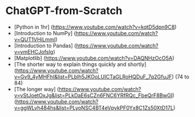 # ChatGPT-from-Scratch

- [Python in 1hr] (https://www.youtube.com/watch?v=kqtD5dpn9C8) 
- [Introduction to NumPy] (https://www.youtube.com/watch?v=QUT1VHiLmmI)
- [Introduction to Pandas] (https://www.youtube.com/watch?v=vmEHCJofslg)
- [Matplotlib] (https://www.youtube.com/watch?v=DAQNHzOcO5A)
- [The shorter way to explain things quickly and shortly] (https://www.youtube.com/watch?v=Gv9_4yMHFhI&list=PLblh5JKOoLUICTaGLRoHQDuF_7q2GfuJF) (74 to 84)
- [The longer way] (https://www.youtube.com/watch?v=vStJoetOxJg&list=PLkDaE6sCZn6FNC6YRfRQc_FbeQrF8BwGI)
   (https://www.youtube.com/watch?v=ggWLvh484hs&list=PLyoNSC4BT4eVpykPF0Yx8C1Zs50XtD17L)
